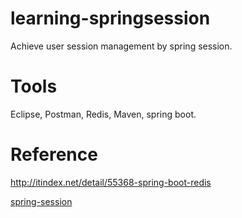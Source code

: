 # learning-springsession
Achieve user session management by spring session.

# Tools
Eclipse, Postman, Redis, Maven, spring boot.

# Reference
http://itindex.net/detail/55368-spring-boot-redis

[spring-session](https://github.com/spring-projects/spring-session)
